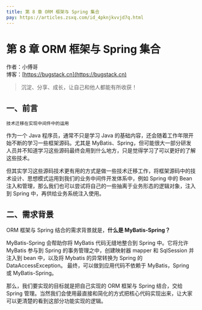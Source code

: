 ```yaml
---
title: 第 8 章 ORM 框架与 Spring 集合
pay: https://articles.zsxq.com/id_4pknjkvvjd7q.html
---
```


# 第 8 章 ORM 框架与 Spring 集合

作者：小傅哥
<br/>博客：[https://bugstack.cn](https://bugstack.cn)

>沉淀、分享、成长，让自己和他人都能有所收获！

## 一、前言

`技术迁移在实现中间件中的运用`

作为一个 Java 程序员，通常不只是学习 Java 的基础内容，还会随着工作年限开始不断的学习一些框架源码。尤其是 MyBatis、Spring，但可能很大一部分研发人员并不知道学习这些源码最终会用到什么地方，只是觉得学习了可以更好的了解这些技术。

但其实学习这些源码技术更有用的方式是做一些技术迁移工作，将框架源码中的技术设计、思想模式运用到我们的业务中间件开发体系中，例如 Spring 中的 Bean 注入和管理，那么我们也可以尝试将自己的一些抽离于业务形态的逻辑对象，注入到 Spring 中，再供给业务系统注入使用。

## 二、需求背景

ORM 框架与 Spring 结合的需求背景就是，**什么是 MyBatis-Spring？**

MyBatis-Spring 会帮助你将 MyBatis 代码无缝地整合到 Spring 中。它将允许 MyBatis 参与到 Spring 的事务管理之中，创建映射器 mapper 和 SqlSession 并注入到 bean 中，以及将 Mybatis 的异常转换为 Spring 的 DataAccessException。 最终，可以做到应用代码不依赖于 MyBatis，Spring 或 MyBatis-Spring。

那么，我们要实现的目标就是把自己实现的 ORM 框架与 Spring 结合，交给 Spring 管理。当然我们会使用最直接和简化的方式把核心代码实现出来，让大家可以更清楚的看到这部分功能实现的逻辑。